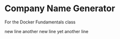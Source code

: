 Company Name Generator
======================

For the Docker Fundamentals class

new line 
another new line
yet another line
